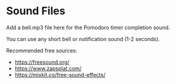 # Sound Files

Add a bell.mp3 file here for the Pomodoro timer completion sound.

You can use any short bell or notification sound (1-2 seconds).

Recommended free sources:
- https://freesound.org/
- https://www.zapsplat.com/
- https://mixkit.co/free-sound-effects/